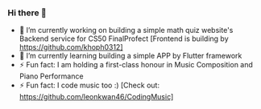 ### Hi there 👋

- 🔭 I’m currently working on building a simple math quiz website's Backend service for CS50 FinalProfect [Frontend is building by https://github.com/khoph0312]
- 🌱 I’m currently learning building a simple APP by Flutter framework
- ⚡ Fun fact: I am holding a first-class honour in Music Composition and Piano Performance
- ⚡ Fun fact: I code music too :) [Check out: https://github.com/leonkwan46/CodingMusic]

<!--
**leonkwan46/leonkwan46** is a ✨ _special_ ✨ repository because its `README.md` (this file) appears on your GitHub profile.

Here are some ideas to get you started:

- 🔭 I’m currently working on ...
- 🌱 I’m currently learning ...
- 👯 I’m looking to collaborate on ...
- 🤔 I’m looking for help with ...
- 💬 Ask me about ...
- 📫 How to reach me: ...
- 😄 Pronouns: ...
- ⚡ Fun fact: ...
-->
